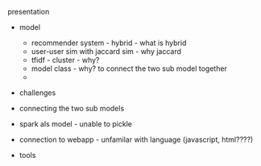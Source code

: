 presentation






* model
  * recommender system - hybrid - what is hybrid
  * user-user sim with jaccard sim - why jaccard
  * tfidf - cluster - why?
  * model class - why? to connect the two sub model together
  * 



* challenges
 * connecting the two sub models
 * spark als model - unable to pickle
 * connection to webapp - unfamilar with language (javascript, html????)


* tools
